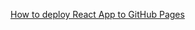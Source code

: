 [How to deploy React App to GitHub Pages](https://dev.to/yuribenjamin/how-to-deploy-react-app-in-github-pages-2a1f)
